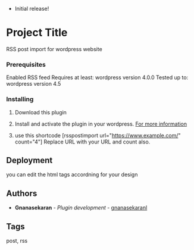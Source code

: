 * Initial release!

# Project Title

RSS post import for wordpress website

### Prerequisites

Enabled RSS feed
Requires at least: wordpress version 4.0.0
Tested up to: wordpress version 4.5

### Installing

1. Download this plugin

2. Install and activate the plugin in your wordpress. <a taget="_blank" href="https://codex.wordpress.org/Managing_Plugins">For more information</a>

3. use this shortcode [rsspostimport url="https://www.example.com/" count="4"]
Replace URL with your URL and count also.


## Deployment

you can edit the html tags accordning for your design
 

## Authors

* **Gnanasekaran** - *Plugin development* - [gnanasekaranl](https://github.com/gnanasekaranl)

## Tags
post, rss

